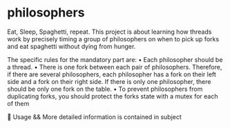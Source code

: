 # philosophers

Eat, Sleep, Spaghetti, repeat. This project is about learning how threads work by precisely timing a group of philosophers on when to pick up forks and eat spaghetti without dying from hunger.

The specific rules for the mandatory part are: 
• Each philosopher should be a thread.
• There is one fork between each pair of philosophers. Therefore, if there are several philosophers, each philosopher has a fork on their left side and a fork on their right side. If there is only one philosopher, there should be only one fork on the table. 
• To prevent philosophers from duplicating forks, you should protect the forks state with a mutex for each of them

📌 Usage && More detailed information is contained in subject
